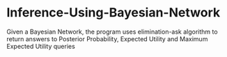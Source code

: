 # Inference-Using-Bayesian-Network
Given a Bayesian Network, the program uses elimination-ask algorithm to return answers to Posterior Probability, Expected Utility and Maximum Expected Utility queries 
